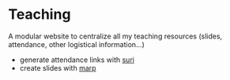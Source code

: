 # Teaching

A modular website to centralize all my teaching resources (slides, attendance, other logistical information...)

- generate attendance links with [suri](https://github.com/adit-bala/suri)
- create slides with [marp](https://github.com/adit-bala/CS61A-slides)
